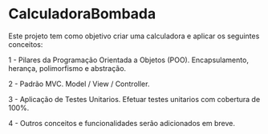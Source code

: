 # CalculadoraBombada

Este projeto tem como objetivo criar uma calculadora e aplicar os seguintes conceitos:

1 - Pilares da Programação Orientada a Objetos (POO).
Encapsulamento, herança, polimorfismo e abstração.

2 - Padrão MVC.
Model / View / Controller.

3 - Aplicação de Testes Unitarios.
Efetuar testes unitarios com cobertura de 100%.

4 - Outros conceitos e funcionalidades serão adicionados em breve.
